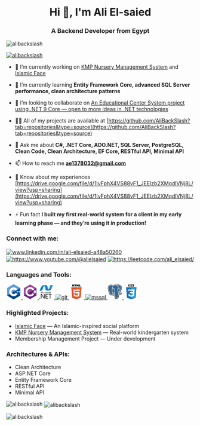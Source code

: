 <h1 align="center">Hi 👋, I'm Ali El-saied</h1>
<h3 align="center">A Backend Developer from Egypt</h3>

<p align="left"> <img src="https://komarev.com/ghpvc/?username=alibackslash&label=Profile%20views&color=0e75b6&style=flat" alt="alibackslash" /> </p>

<p align="left"> <a href="https://github.com/ryo-ma/github-profile-trophy"><img src="https://github-profile-trophy.vercel.app/?username=alibackslash" alt="alibackslash" /></a> </p>

- 🔭 I’m currently working on [KMP Nursery Management System](https://github.com/AliBackSlash/KMP-Kindergarten-Management-Program.git) and [Islamic Face](https://github.com/AliBackSlash/Islamic-Face.git)

- 🌱 I’m currently learning **Entity Framework Core, advanced SQL Server performance, clean architecture patterns**

- 👯 I’m looking to collaborate on [An Educational Center System project using .NET 9 Core — open to more ideas in .NET technologies](https://github.com/Joo110/Education_Center_WithEF)

- 👨‍💻 All of my projects are available at [https://github.com/AliBackSlash?tab=repositories&type=source](https://github.com/AliBackSlash?tab=repositories&type=source)

- 💬 Ask me about **C#, .NET Core, ADO.NET, SQL Server, PostgreSQL, Clean Code, Clean Architecture, EF Core, RESTful API, Minimal API**

- 📫 How to reach me **ae1378032@gmail.com**

- 📄 Know about my experiences [https://drive.google.com/file/d/1IvFphX4VS88vF1_JEElzb2XMqdlVNj8L/view?usp=sharing](https://drive.google.com/file/d/1IvFphX4VS88vF1_JEElzb2XMqdlVNj8L/view?usp=sharing)

- ⚡ Fun fact **I built my first real-world system for a client in my early learning phase — and they’re using it in production!**

<h3 align="left">Connect with me:</h3>
<p align="left">
<a href="https://linkedin.com/in/ali-elsaied-a48a50260" target="blank"><img align="center" src="https://raw.githubusercontent.com/rahuldkjain/github-profile-readme-generator/master/src/images/icons/Social/linked-in-alt.svg" alt="www.linkedin.com/in/ali-elsaied-a48a50260" height="30" width="40" /></a>
<a href="https://youtube.com/@alielsaied" target="blank"><img align="center" src="https://raw.githubusercontent.com/rahuldkjain/github-profile-readme-generator/master/src/images/icons/Social/youtube.svg" alt="https://www.youtube.com/@alielsaied" height="30" width="40" /></a>
<a href="https://leetcode.com/ali_elsaied/" target="blank"><img align="center" src="https://raw.githubusercontent.com/rahuldkjain/github-profile-readme-generator/master/src/images/icons/Social/leet-code.svg" alt="https://leetcode.com/ali_elsaied/" height="30" width="40" /></a>
</p>

<h3 align="left">Languages and Tools:</h3>
<p align="left"> 
  <a href="https://www.w3schools.com/cpp/" target="_blank" rel="noreferrer"> 
    <img src="https://raw.githubusercontent.com/devicons/devicon/master/icons/cplusplus/cplusplus-original.svg" alt="cplusplus" width="40" height="40"/> 
  </a> 
  <a href="https://www.w3schools.com/cs/" target="_blank" rel="noreferrer"> 
    <img src="https://raw.githubusercontent.com/devicons/devicon/master/icons/csharp/csharp-original.svg" alt="csharp" width="40" height="40"/> 
  </a> 
  <a href="https://dotnet.microsoft.com/" target="_blank" rel="noreferrer"> 
    <img src="https://raw.githubusercontent.com/devicons/devicon/master/icons/dot-net/dot-net-original-wordmark.svg" alt="dotnet" width="40" height="40"/> 
  </a> 
  <a href="https://git-scm.com/" target="_blank" rel="noreferrer"> 
    <img src="https://www.vectorlogo.zone/logos/git-scm/git-scm-icon.svg" alt="git" width="40" height="40"/> 
  </a> 
  <a href="https://www.w3.org/html/" target="_blank" rel="noreferrer"> 
    <img src="https://raw.githubusercontent.com/devicons/devicon/master/icons/html5/html5-original-wordmark.svg" alt="html5" width="40" height="40"/> 
  </a> 
  <a href="https://www.microsoft.com/en-us/sql-server" target="_blank" rel="noreferrer"> 
    <img src="https://www.svgrepo.com/show/303229/microsoft-sql-server-logo.svg" alt="mssql" width="40" height="40"/> 
  </a> 
  <a href="https://www.postgresql.org/" target="_blank" rel="noreferrer"> 
    <img src="https://raw.githubusercontent.com/devicons/devicon/master/icons/postgresql/postgresql-original.svg" alt="postgresql" width="40" height="40"/> 
  </a>
  <a href="https://developer.mozilla.org/en-US/docs/Web/CSS" target="_blank" rel="noreferrer"> 
    <img src="https://raw.githubusercontent.com/devicons/devicon/master/icons/css3/css3-original-wordmark.svg" alt="css3" width="40" height="40"/> 
  </a>
</p>

<h3 align="left">Highlighted Projects:</h3>
<ul>
  <li><a href="https://github.com/AliBackSlash/Islamic-Face">Islamic Face</a> — An Islamic-inspired social platform</li>
  <li><a href="https://github.com/AliBackSlash/KMP-Kindergarten-Management-Program">KMP Nursery Management System</a> — Real-world kindergarten system</li>
  <li>Membership Management Project — Under development</li>
</ul>

<h3 align="left">Architectures & APIs:</h3>
<ul>
  <li>Clean Architecture</li>
  <li>ASP.NET Core</li>
  <li>Entity Framework Core</li>
  <li>RESTful API</li>
  <li>Minimal API</li>
</ul>

<p><img align="left" src="https://github-readme-stats.vercel.app/api/top-langs?username=alibackslash&show_icons=true&locale=en&layout=compact" alt="alibackslash" /></p>

<p>&nbsp;<img align="center" src="https://github-readme-stats.vercel.app/api?username=alibackslash&show_icons=true&locale=en" alt="alibackslash" /></p>

<p><img align="center" src="https://github-readme-streak-stats.herokuapp.com/?user=alibackslash&" alt="alibackslash" /></p>

